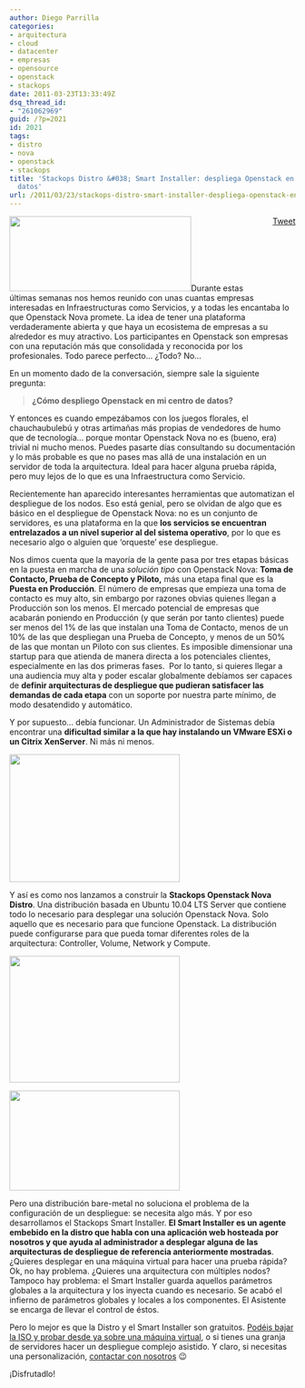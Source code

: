 ```yaml
---
author: Diego Parrilla
categories:
- arquitectura
- cloud
- datacenter
- empresas
- opensource
- openstack
- stackops
date: 2011-03-23T13:33:49Z
dsq_thread_id:
- "261062969"
guid: /?p=2021
id: 2021
tags:
- distro
- nova
- openstack
- stackops
title: 'Stackops Distro &#038; Smart Installer: despliega Openstack en tu centro de
  datos'
url: /2011/03/23/stackops-distro-smart-installer-despliega-openstack-en-tu-centro-de-datos/
---
```


<div style="float: right; margin-left: 10px;">
  <a href="https://twitter.com/share" class="twitter-share-button" data-via="nubeblog" data-hashtags="distro,nova,openstack,stackops" data-count="vertical" data-url="/2011/03/23/stackops-distro-smart-installer-despliega-openstack-en-tu-centro-de-datos/">Tweet</a>
</div>

<img class="alignright" title="Stackops Distro" src="http://stackops.s3.amazonaws.com/STACKOPSLOGO-SMALL.png" alt="" width="320" height="132" />Durante estas últimas semanas nos hemos reunido con unas cuantas empresas interesadas en Infraestructuras como Servicios, y a todas les encantaba lo que Openstack Nova promete. La idea de tener una plataforma verdaderamente abierta y que haya un ecosistema de empresas a su alrededor es muy atractivo. Los participantes en Openstack son empresas con una reputación más que consolidada y reconocida por los profesionales. Todo parece perfecto&#8230; ¿Todo? No&#8230;

En un momento dado de la conversación, siempre sale la siguiente pregunta:

> **¿Cómo despliego Openstack en mi centro de datos?**

Y entonces es cuando empezábamos con los juegos florales, el chauchaubulebú y otras artimañas más propias de vendedores de humo que de tecnología&#8230; porque montar Openstack Nova no es (bueno, era) trivial ni mucho menos. Puedes pasarte días consultando su documentación y lo más probable es que no pases mas allá de una instalación en un servidor de toda la arquitectura. Ideal para hacer alguna prueba rápida, pero muy lejos de lo que es una Infraestructura como Servicio.

Recientemente han aparecido interesantes herramientas que automatizan el despliegue de los nodos. Eso está genial, pero se olvidan de algo que es básico en el despliegue de Openstack Nova: no es un conjunto de servidores, es una plataforma en la que **los servicios se encuentran entrelazados a un nivel superior al del sistema operativo**, por lo que es necesario algo o alguien que &#8216;orqueste&#8217; ese despliegue.

Nos dimos cuenta que la mayoría de la gente pasa por tres etapas básicas en la puesta en marcha de una _solución tipo_ con Openstack Nova: **Toma de Contacto, Prueba de Concepto y Piloto,** más una etapa final que es la **Puesta en Producción**. El número de empresas que empieza una toma de contacto es muy alto, sin embargo por razones obvias quienes llegan a Producción son los menos. El mercado potencial de empresas que acabarán poniendo en Producción (y que serán por tanto clientes) puede ser menos del 1% de las que instalan una Toma de Contacto, menos de un 10% de las que despliegan una Prueba de Concepto, y menos de un 50% de las que montan un Piloto con sus clientes. Es imposible dimensionar una startup para que atienda de manera directa a los potenciales clientes, especialmente en las dos primeras fases.  Por lo tanto, si quieres llegar a una audiencia muy alta y poder escalar globalmente debíamos ser capaces de **definir arquitecturas de despliegue que pudieran satisfacer las demandas de cada etapa** con un soporte por nuestra parte mínimo, de modo desatendido y automático.

Y por supuesto&#8230; debía funcionar. Un Administrador de Sistemas debía encontrar una **dificultad similar a la que hay instalando un VMware ESXi o un Citrix XenServer**. Ni más ni menos.

<img class="alignright size-medium wp-image-2023" title="distro-1" src="/wp-content/uploads/distro-1-300x225.png" alt="" width="300" height="225" srcset="/wp-content/uploads/distro-1-300x225.png 300w, /wp-content/uploads/distro-1.png 640w" sizes="(max-width: 300px) 100vw, 300px" />
  
Y así es como nos lanzamos a construir la **Stackops Openstack Nova Distro**. Una distribución basada en Ubuntu 10.04 LTS Server que contiene todo lo necesario para desplegar una solución Openstack Nova. Solo aquello que es necesario para que funcione Openstack. La distribución puede configurarse para que pueda tomar diferentes roles de la arquitectura: Controller, Volume, Network y Compute.

[<img class="alignright size-medium wp-image-2024" title="smart-installer-4" src="/wp-content/uploads/smart-installer-4-300x223.png" alt="" width="300" height="223" srcset="/wp-content/uploads/smart-installer-4-300x223.png 300w, /wp-content/uploads/smart-installer-4-1024x764.png 1024w, /wp-content/uploads/smart-installer-4.png 1053w" sizes="(max-width: 300px) 100vw, 300px" />](/wp-content/uploads/smart-installer-4.png)
  
[<img class="alignright size-medium wp-image-2026" title="smart-installer-5" src="/wp-content/uploads/smart-installer-5-300x176.png" alt="" width="300" height="176" srcset="/wp-content/uploads/smart-installer-5-300x176.png 300w, /wp-content/uploads/smart-installer-5-1024x603.png 1024w, /wp-content/uploads/smart-installer-5.png 1074w" sizes="(max-width: 300px) 100vw, 300px" />](/wp-content/uploads/smart-installer-5.png)
  
Pero una distribución bare-metal no soluciona el problema de la configuración de un despliegue: se necesita algo más. Y por eso desarrollamos el Stackops Smart Installer. **El Smart Installer es un agente embebido en la distro que habla con una aplicación web hosteada por nosotros y que ayuda al administrador a desplegar alguna de las arquitecturas de despliegue de referencia anteriormente mostradas**. ¿Quieres desplegar en una máquina virtual para hacer una prueba rápida? Ok, no hay problema. ¿Quieres una arquitectura con múltiples nodos? Tampoco hay problema: el Smart Installer guarda aquellos parámetros globales a la arquitectura y los inyecta cuando es necesario. Se acabó el infierno de parámetros globales y locales a los componentes. El Asistente se encarga de llevar el control de éstos.

Pero lo mejor es que la Distro y el Smart Installer son gratuitos. [Podéis bajar la ISO y probar desde ya sobre una máquina virtual](http://www.stackops.org), o si tienes una granja de servidores hacer un despliegue complejo asistido. Y claro, si necesitas una personalización, [contactar con nosotros](http://www.stackops.com/contact-us/) 😉

¡Disfrutadlo!
